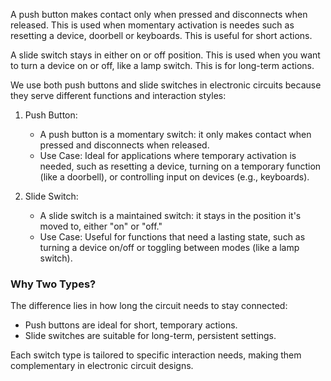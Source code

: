 A push button makes contact only when pressed and disconnects when released. This is used when momentary activation is needes such as resetting a device, doorbell or keyboards. This is useful for short actions.

A slide switch stays in either on or off position. This is used when you want to turn a device on or off, like a lamp switch. This is for long-term actions.

We use both push buttons and slide switches in electronic circuits because they serve different functions and interaction styles:

1. Push Button:

   - A push button is a momentary switch: it only makes contact when pressed and disconnects when released.
   - Use Case: Ideal for applications where temporary activation is needed, such as resetting a device, turning on a temporary function (like a doorbell), or controlling input on devices (e.g., keyboards).

2. Slide Switch:

   - A slide switch is a maintained switch: it stays in the position it's moved to, either "on" or "off."
   - Use Case: Useful for functions that need a lasting state, such as turning a device on/off or toggling between modes (like a lamp switch).

### Why Two Types?

The difference lies in how long the circuit needs to stay connected:

- Push buttons are ideal for short, temporary actions.
- Slide switches are suitable for long-term, persistent settings.

Each switch type is tailored to specific interaction needs, making them complementary in electronic circuit designs.
